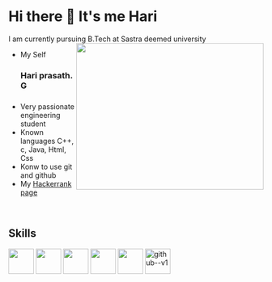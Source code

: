 <h1> Hi there 👋 It's me Hari </h1>

I am currently pursuing B.Tech at Sastra deemed university
<img align="right" width="370" height="290" src="https://i.pinimg.com/originals/47/f0/34/47f0342cec72b800463bf003eac1257e.gif">
- My Self <h3>Hari prasath. G<h3>
- Very passionate engineering student
- Known languages C++, c, Java, Html, Css
- Konw to use git and github 
- My [Hackerrank page](https://www.hackerrank.com/dashboard)
<br>
<h2>Skills</h2>
 <img height="50" width="50" src="https://img.icons8.com/color/48/000000/c-programming.png" /> <img height="50" width="50" src="https://img.icons8.com/color/48/000000/c-plus-plus-logo.png" /> <img height="50" width="50" src="https://img.icons8.com/color/48/000000/java-coffee-cup-logo.png" /> <img height="50" width="50" src="https://img.icons8.com/color/48/000000/html-5.png" /> <img height="50" width="50" src="https://img.icons8.com/color/48/000000/css3.png" /> <img width="50" height="50" src="https://img.icons8.com/color/48/github--v1.png" alt="github--v1"/>

 


